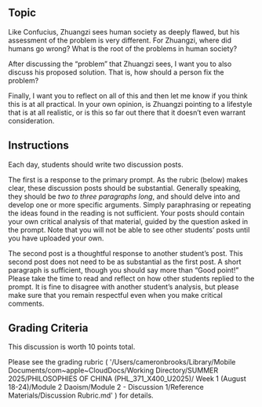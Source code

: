 ## Topic

Like Confucius, Zhuangzi sees human society as deeply flawed, but his assessment of the problem is very different. For Zhuangzi, where did humans go wrong? What is the root of the problems in human society?

After discussing the “problem” that Zhuangzi sees, I want you to also discuss his proposed solution. That is, how should a person fix the problem?

Finally, I want you to reflect on all of this and then let me know if you think this is at all practical. In your own opinion, is Zhuangzi pointing to a lifestyle that is at all realistic, or is this so far out there that it doesn’t even warrant consideration.

## Instructions

Each day, students should write two discussion posts.

The first is a response to the primary prompt. As the rubric (below) makes clear, these discussion posts should be substantial. Generally speaking, they should be *two to three paragraphs long*, and should delve into and develop one or more specific arguments. Simply paraphrasing or repeating the ideas found in the reading is not sufficient. Your posts should contain your own critical analysis of that material, guided by the question asked in the prompt. Note that you will not be able to see other students’ posts until you have uploaded your own.

The second post is a thoughtful response to another student’s post. This second post does not need to be as substantial as the first post. A short paragraph is sufficient, though you should say more than “Good point!” Please take the time to read and reflect on how other students replied to the prompt. It is fine to disagree with another student’s analysis, but please make sure that you remain respectful even when you make critical comments.

## Grading Criteria

This discussion is worth 10 points total.

Please see the grading rubric ( '/Users/cameronbrooks/Library/Mobile Documents/com~apple~CloudDocs/Working Directory/SUMMER 2025/PHILOSOPHIES OF CHINA (PHL_371_X400_U2025)/ Week 1 (August 18-24)/Module 2 Daoism/Module 2 - Discussion 1/Reference Materials/Discussion Rubric.md' ) for details.